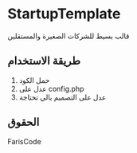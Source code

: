 # StartupTemplate
قالب بسيط للشركات الصغيرة والمستقلين

## طريقة الاستخدام

1. حمل الكود
2. عدل على config.php
3. عدل على التصميم بالي تحتاجة

## الحقوق
FarisCode
